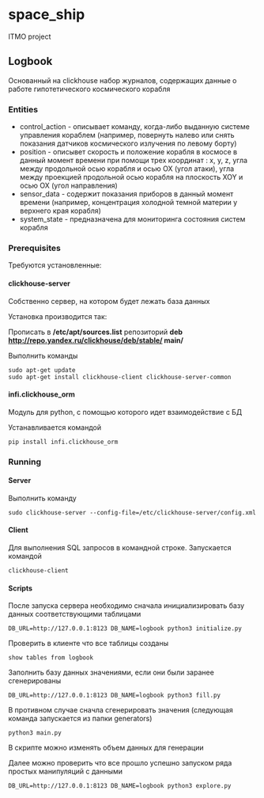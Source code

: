 # space_ship

ITMO project

## Logbook

Основанный на clickhouse набор журналов, содержащих данные о работе гипотетического космического корабля

### Entities

* control_action - описывает команду, когда-либо выданную системе управления кораблем (например, повернуть налево или снять показания датчиков космического излучения по левому борту)
* position - описывет скорость и положение корабля в космосе в данный момент времени при помощи трех координат : x, y, z, угла между продольной осью корабля и осью OX (угол атаки), угла между проекцией продольной осью корабля на плоскость XOY и осью OX (угол направления)
* sensor_data - содержит показания приборов в данный момент времени (например, концентрация холодной темной материи у верхнего края корабля)
* system_state - предназначена для мониторинга состояния систем корабля

### Prerequisites

Требуются установленные:

#### clickhouse-server

Cобственно сервер, на котором будет лежать база данных

Установка производится так:

Прописать в  **/etc/apt/sources.list** репозиторий **deb http://repo.yandex.ru/clickhouse/deb/stable/ main/**

Выполнить команды

    sudo apt-get update
    sudo apt-get install clickhouse-client clickhouse-server-common

#### infi.clickhouse_orm

Модуль для python, с помощью которого идет взаимодействие с БД

Устанавливается командой

    pip install infi.clickhouse_orm
  
### Running

#### Server

Выполнить команду

    sudo clickhouse-server --config-file=/etc/clickhouse-server/config.xml
  
#### Client

Для выполнения SQL запросов в командной строке. Запускается командой

    clickhouse-client
  
#### Scripts

После запуска сервера необходимо сначала инициализировать базу данных соответствующими таблицами

    DB_URL=http://127.0.0.1:8123 DB_NAME=logbook python3 initialize.py
  
Проверить в клиенте что все таблицы созданы

    show tables from logbook
  
Заполнить базу данных значениями, если они были заранее сгенерированы

    DB_URL=http://127.0.0.1:8123 DB_NAME=logbook python3 fill.py
  
В противном случае сначла сгенерировать значения (следующая команда запускается из папки generators)
  
    python3 main.py
  
В скрипте можно изменять объем данных для генерации
  
Далее можно проверить что все прошло успешно запуском ряда простых манипуляций с данными

    DB_URL=http://127.0.0.1:8123 DB_NAME=logbook python3 explore.py
  


  
